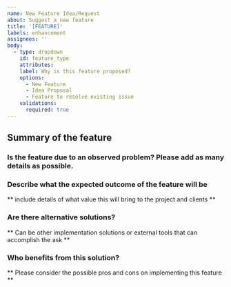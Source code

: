 ```yaml
---
name: New Feature Idea/Request
about: Suggest a new feature 
title: '[FEATURE]'
labels: enhancement
assignees: ''
body: 
  - type: dropdown
    id: feature_type
    attributes:
    label: Why is this feature proposed?
    options:
      - New Feature
      - Idea Proposal
      - Feature to resolve existing issue
    validations:
      required: true
---
```


## Summary of the feature

### Is the feature due to an observed problem? Please add as many details as possible. 

### Describe what the expected outcome of the feature will be
** include details of what value this will bring to the project and clients **

### Are there alternative solutions? 
** Can be other implementation solutions or external tools that can accomplish the ask **

### Who benefits from this solution? 
** Please consider the possible pros and cons on implementing this feature **

